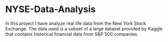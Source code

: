# NYSE-Data-Analysis
In this project I have  analyze real life data from the New York Stock Exchange. The data used is a subset of a large dataset provided by Kaggle that contains historical financial data from S&amp;P 500 companies. 
